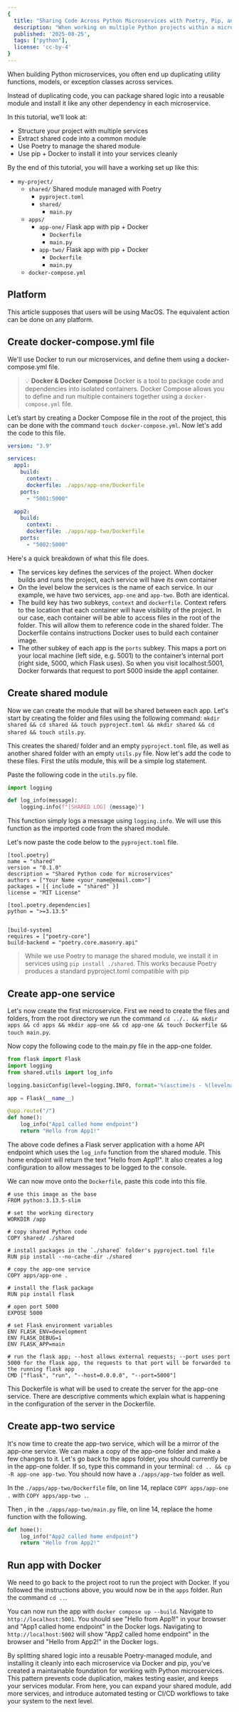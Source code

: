 ```yaml
---
{
  title: "Sharing Code Across Python Microservices with Poetry, Pip, and Docker",
  description: "When working on multiple Python projects within a microservices architectured solution, it makes sense to reuse code.",
  published: '2025-08-25',
  tags: ["python"],
  license: 'cc-by-4'
}
---
```


When building Python microservices, you often end up duplicating utility functions, models, or exception classes across services.

Instead of duplicating code, you can package shared logic into a reusable module and install it like any other dependency in each microservice.

In this tutorial, we’ll look at:

- Structure your project with multiple services
- Extract shared code into a common module
- Use Poetry to manage the shared module
- Use pip + Docker to install it into your services cleanly

By the end of this tutorial, you will have a working set up like this:

<!-- ::start:filetree -->
  - `my-project/`
    - `shared/` Shared module managed with Poetry
      - `pyproject.toml`
      - `shared/`
        - `main.py`
    - `apps/`
      - `app-one/` Flask app with pip + Docker
        - `Dockerfile`
        - `main.py`
      - `app-two/` Flask app with pip + Docker
        - `Dockerfile`
        - `main.py`
    - `docker-compose.yml`
<!-- ::end:filetree -->

## Platform

This article supposes that users will be using MacOS. The equivalent action can be done on any platform.

## Create docker-compose.yml file

We'll use Docker to run our microservices, and define them using a docker-compose.yml file.

> 💡 **Docker & Docker Compose**
> Docker is a tool to package code and dependencies into isolated containers.
> Docker Compose allows you to define and run multiple containers together using a `docker-compose.yml` file.

Let’s start by creating a Docker Compose file in the root of the project, this can be done with the command `touch docker-compose.yml`. Now let's add the code to this file.

```yaml
version: "3.9"

services:
  app1:
    build:
      context: .
      dockerfile: ./apps/app-one/Dockerfile
    ports:
      - "5001:5000"

  app2:
    build:
      context: .
      dockerfile: ./apps/app-two/Dockerfile
    ports:
      - "5002:5000"
```

Here's a quick breakdown of what this file does.

- The services key defines the services of the project. When docker builds and runs the project, each service will have its own container
- On the level below the services is the name of each service. In our example, we have two services, `app-one` and `app-two`. Both are identical.
- The build key has two subkeys, `context` and `dockerfile`. Context refers to the location that each container will have visibility of the project. In our case, each container will be able to access files in the root of the folder. This will allow them to reference code in the shared folder. The Dockerfile contains instructions Docker uses to build each container image.
- The other subkey of each app is the `ports` subkey. This maps a port on your local machine (left side, e.g. 5001) to the container’s internal port (right side, 5000, which Flask uses). So when you visit localhost:5001, Docker forwards that request to port 5000 inside the app1 container.

## Create shared module

Now we can create the module that will be shared between each app. Let's start by creating the folder and files using the following command: `mkdir shared && cd shared && touch pyproject.toml && mkdir shared && cd shared && touch utils.py`.

This creates the shared/ folder and an empty `pyproject.toml` file, as well as another shared folder with an empty `utils.py` file. Now let's add the code to these files. First the utils module, this will be a simple log statement.

Paste the following code in the `utils.py` file.

```python
import logging

def log_info(message):
    logging.info(f"[SHARED LOG] {message}")
```

This function simply logs a message using `logging.info`. We will use this function as the imported code from the shared module.

Let's now paste the code below to the `pyproject.toml` file.

```po
[tool.poetry]
name = "shared"
version = "0.1.0"
description = "Shared Python code for microservices"
authors = ["Your Name <your_name@email.com>"]
packages = [{ include = "shared" }]
license = "MIT License"

[tool.poetry.dependencies]
python = ">=3.13.5"


[build-system]
requires = ["poetry-core"]
build-backend = "poetry.core.masonry.api"
```

> While we use Poetry to manage the shared module, we install it in services using `pip install ./shared`. This works because Poetry produces a standard pyproject.toml compatible with pip

## Create app-one service

Let's now create the first microservice. First we need to create the files and folders, from the root directory we run the command `cd ../.. && mkdir apps && cd apps && mkdir app-one && cd app-one && touch Dockerfile && touch main.py`.

Now copy the following code to the main.py file in the app-one folder.

```python
from flask import Flask
import logging
from shared.utils import log_info

logging.basicConfig(level=logging.INFO, format='%(asctime)s - %(levelname)s - %(message)s')

app = Flask(__name__)

@app.route("/")
def home():
    log_info("App1 called home endpoint")
    return "Hello from App1!"
```

The above code defines a Flask server application with a home API endpoint which uses the `log_info` function from the shared module. This home endpoint will return the text "Hello from App1!". It also creates a log configuration to allow messages to be logged to the console.

We can now move onto the `Dockerfile`, paste this code into this file.

```docker
# use this image as the base
FROM python:3.13.5-slim

# set the working directory
WORKDIR /app

# copy shared Python code
COPY shared/ ./shared

# install packages in the `./shared` folder's pyproject.toml file
RUN pip install --no-cache-dir ./shared

# copy the app-one service
COPY apps/app-one .

# install the flask package
RUN pip install flask

# open port 5000
EXPOSE 5000

# set Flask environment variables
ENV FLASK_ENV=development
ENV FLASK_DEBUG=1
ENV FLASK_APP=main

# run the flask app; --host allows external requests; --port uses port 5000 for the flask app, the requests to that port will be forwarded to the running flask app
CMD ["flask", "run", "--host=0.0.0.0", "--port=5000"]
```

This Dockerfile is what will be used to create the server for the app-one service. There are descriptive comments which explain what is happening in the configuration of the server in the Dockerfile.

## Create app-two service

It's now time to create the app-two service, which will be a mirror of the app-one service. We can make a copy of the app-one folder and make a few changes to it. Let's go back to the apps folder, you should currently be in the app-one folder. If so, type this command in your terminal: `cd .. && cp -R app-one app-two`. You should now have a `./apps/app-two` folder as well.

In the `./apps/app-two/Dockerfile` file, on line 14, replace `COPY apps/app-one .` with `COPY apps/app-two .`.

Then , in the `./apps/app-two/main.py` file, on line 14, replace the home function with the following.

```python
def home():
    log_info("App2 called home endpoint")
    return "Hello from App2!"
```

## Run app with Docker

We need to go back to the project root to run the project with Docker. If you followed the instructions above, you would now be in the `apps` folder. Run the command `cd ..`.

You can now run the app with `docker compose up --build`. Navigate to `http://localhost:5001`. You should see "Hello from App1!" in your browser and "App1 called home endpoint" in the Docker logs. Navigating to `http://localhost:5002` will show "App2 called home endpoint" in the browser and "Hello from App2!" in the Docker logs.

By splitting shared logic into a reusable Poetry-managed module, and installing it cleanly into each microservice via Docker and pip, you’ve created a maintainable foundation for working with Python microservices. This pattern prevents code duplication, makes testing easier, and keeps your services modular. From here, you can expand your shared module, add more services, and introduce automated testing or CI/CD workflows to take your system to the next level.
